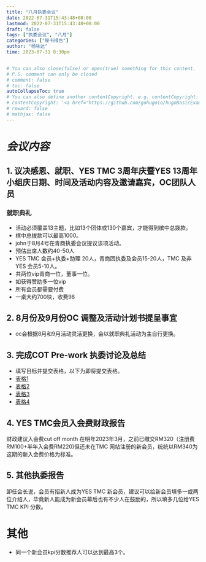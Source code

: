 ```yaml
---
title: "八月执委会议"
date: 2022-07-31T15:43:48+08:00
lastmod: 2022-07-31T15:43:48+08:00
draft: false
tags: ["执委会议", "八月"]
categories: ["秘书报告"]
author: "杨咏达"
time: 2023-07-31 8:30pm


# You can also close(false) or open(true) something for this content.
# P.S. comment can only be closed
# comment: false
# toc: false
autoCollapseToc: true
# You can also define another contentCopyright. e.g. contentCopyright: "This is another copyright."
# contentCopyright: '<a href="https://github.com/gohugoio/hugoBasicExample" rel="noopener" target="_blank">See origin</a>'
# reward: false
# mathjax: false
---
```



# *会议内容*
## 1. 议决感恩、就职、YES TMC 3周年庆暨YES 13周年小组庆日期、时间及活动内容及邀请嘉宾，OC团队人员
### 就职典礼
- 活动必须覆盖13主题，比如13个团体或130个嘉宾，才能得到槟中总拨款。
- 槟中总拨款可以最高1000。
- john于8月4号在青商执委会议提议该项活动。
- 预估出席人数约40-50人
- YES TMC 会员+执委+助理 20人，青商团执委及会员15-20人，TMC 及非YES 会员5-10人。
- 共两位vip青商一位，董事一位。
- 如获得赞助多一位vip
- 所有会员都需要付费
- 一桌大约700块，收费98


## 2. 8月份及9月份OC 调整及活动计划书提呈事宜
- oc会根据8月和9月活动灵活更换，会以就职典礼活动为主自行更换。

## 3. 完成COT Pre-work 执委讨论及总结

- 填写目标并提交表格，以下为即将提交表格。
- [表格1](/tmc/file/2022/8/1.pdf)
- [表格2](/tmc/file/2022/8/2.pdf)
- [表格3](/tmc/file/2022/8/3.pdf)
- [表格4](/tmc/file/2022/8/4.pdf)

## 4. YES TMC会员入会费财政报告
财政建议入会费cut off month 在明年2023年3月，之前已缴交RM320（注册费RM100+半年入会费RM220)但还未在TMC 网站注册的新会员，统统以RM340为这期的新入会费价格为标准。
## 5. 其他执委报告
卸任会长说，会员有招新人成为YES TMC 新会员，建议可以给新会员填多一或两位介绍人，毕竟新人能成为新会员幕后也有不少人在鼓励的，所以填多几位给YES TMC KPI 分数。

# 其他
- 同一个新会员kpi分数推荐人可以达到最高3个。
